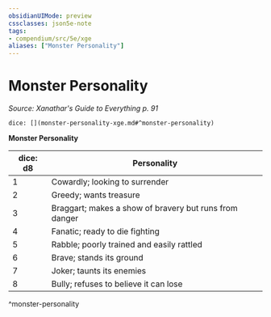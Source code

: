 ```yaml
---
obsidianUIMode: preview
cssclasses: json5e-note
tags:
- compendium/src/5e/xge
aliases: ["Monster Personality"]
---
```

# Monster Personality
*Source: Xanathar's Guide to Everything p. 91* 

`dice: [](monster-personality-xge.md#^monster-personality)`

**Monster Personality**

| dice: d8 | Personality |
|----------|-------------|
| 1 | Cowardly; looking to surrender |
| 2 | Greedy; wants treasure |
| 3 | Braggart; makes a show of bravery but runs from danger |
| 4 | Fanatic; ready to die fighting |
| 5 | Rabble; poorly trained and easily rattled |
| 6 | Brave; stands its ground |
| 7 | Joker; taunts its enemies |
| 8 | Bully; refuses to believe it can lose |
^monster-personality